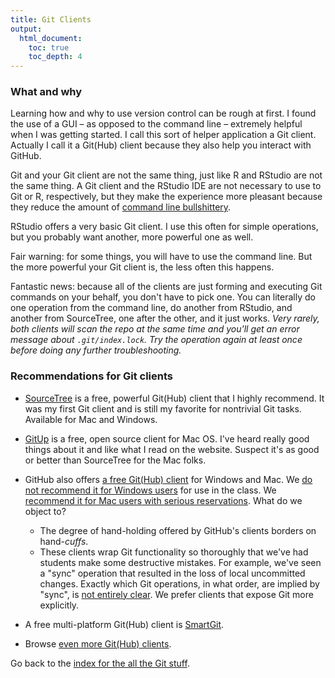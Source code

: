 ```yaml
---
title: Git Clients
output:
  html_document:
    toc: true
    toc_depth: 4
---
```


### What and why

Learning how and why to use version control can be rough at first. I found the use of a GUI – as opposed to the command line – extremely helpful when I was getting started. I call this sort of helper application a Git client. Actually I call it a Git(Hub) client because they also help you interact with GitHub.

Git and your Git client are not the same thing, just like R and RStudio are not the same thing. A Git client and the RStudio IDE are not necessary to use to Git or R, respectively, but they make the experience more pleasant because they reduce the amount of [command line bullshittery](http://www.pgbovine.net/command-line-bullshittery.htm).

RStudio offers a very basic Git client. I use this often for simple operations, but you probably want another, more powerful one as well.

Fair warning: for some things, you will have to use the command line. But the more powerful your Git client is, the less often this happens.

Fantastic news: because all of the clients are just forming and executing Git commands on your behalf, you don't have to pick one. You can literally do one operation from the command line, do another from RStudio, and another from SourceTree, one after the other, and it just works. *Very rarely, both clients will scan the repo at the same time and you'll get an error message about `.git/index.lock`. Try the operation again at least once before doing any further troubleshooting.*

### Recommendations for Git clients

  * [SourceTree](http://www.sourcetreeapp.com) is a free, powerful Git(Hub) client that I highly recommend. It was my first Git client and is still my favorite for nontrivial Git tasks. Available for Mac and Windows.

  * [GitUp](http://gitup.co) is a free, open source client for Mac OS. I've heard really good things about it and like what I read on the website. Suspect it's as good or better than SourceTree for the Mac folks.

  * GitHub also offers [a free Git(Hub) client](https://desktop.github.com/) for Windows and Mac. We [do not recommend it for Windows users](git01_git-install.html#git-installation-windows) for use in the class. We [recommend it for Mac users with serious reservations](git01_git-install.html#git-installation-mac). What do we object to?
    - The degree of hand-holding offered by GitHub's clients borders on hand-*cuffs*.
    - These clients wrap Git functionality so thoroughly that we've had students make some destructive mistakes. For example, we've seen a "sync" operation that resulted in the loss of local uncommitted changes. Exactly which Git operations, in what order, are implied by "sync", is [not entirely clear](http://stackoverflow.com/questions/12104513/what-does-github-for-windows-sync-do). We prefer clients that expose Git more explicitly.

  * A free multi-platform Git(Hub) client is [SmartGit](http://www.syntevo.com/smartgit/).

  * Browse [even more Git(Hub) clients](http://git-scm.com/downloads/guis).

Go back to the [index for the all the Git stuff](git00_index.html).
